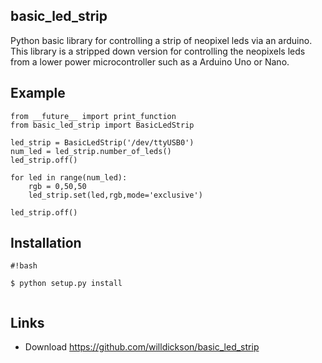 basic_led_strip
--------
Python basic library for controlling a strip of neopixel leds via an arduino.
This library is a stripped down version for controlling the neopixels leds from
a lower power microcontroller such as a Arduino Uno or Nano. 

Example
--------

```
from __future__ import print_function
from basic_led_strip import BasicLedStrip

led_strip = BasicLedStrip('/dev/ttyUSB0')
num_led = led_strip.number_of_leds()
led_strip.off()

for led in range(num_led):
    rgb = 0,50,50
    led_strip.set(led,rgb,mode='exclusive')

led_strip.off()

```


Installation
------------

```
#!bash

$ python setup.py install 


```


Links
-----

* Download https://github.com/willdickson/basic_led_strip


